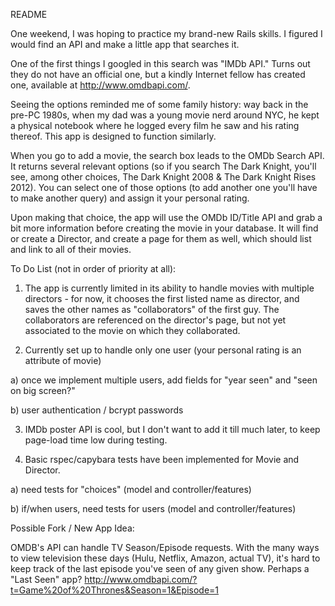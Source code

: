 README


One weekend, I was hoping to practice my brand-new Rails skills. I figured I would find an API and make a little app that searches it. 


One of the first things I googled in this search was "IMDb API." Turns out they do not have an official one, but a kindly Internet fellow has created one, available at http://www.omdbapi.com/. 

Seeing the options reminded me of some family history: way back in the pre-PC 1980s, when my dad was a young movie nerd around NYC, he kept a physical notebook where he logged every film he saw and his rating thereof. This app is designed to function similarly. 

When you go to add a movie, the search box leads to the OMDb Search API. It returns several relevant options (so if you search The Dark Knight, you'll see, among other choices, The Dark Knight 2008 & The Dark Knight Rises 2012). You can select one of those options (to add another one you'll have to make another query) and assign it your personal rating. 

Upon making that choice, the app will use the OMDb ID/Title API and grab a bit more information before creating the movie in your database. It will find or create a Director, and create a page for them as well, which should list and link to all of their movies.  


To Do List (not in order of priority at all):

1) The app is currently limited in its ability to handle movies with multiple directors - for now, it chooses the first listed name as director, and saves the other names as "collaborators" of the first guy. The collaborators are referenced on the director's page, but not yet associated to the movie on which they collaborated.

2) Currently set up to handle only one user (your personal rating is an attribute of movie)

  a) once we implement multiple users, add fields for "year seen" and "seen on big screen?"

  b) user authentication / bcrypt passwords 

3) IMDb poster API is cool, but I don't want to add it till much later, to keep page-load time low during testing.

4) Basic rspec/capybara tests have been implemented for Movie and Director. 

  a) need tests for "choices" (model and controller/features)

  b) if/when users, need tests for users (model and controller/features)

Possible Fork / New App Idea:

OMDB's API can handle TV Season/Episode requests. 
With the many ways to view television these days (Hulu, Netflix, Amazon, actual TV), it's hard to keep track of the last episode you've seen of any given show. Perhaps a "Last Seen" app?
http://www.omdbapi.com/?t=Game%20of%20Thrones&Season=1&Episode=1